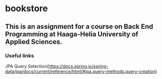 # bookstore
## This is an assignment for a course on Back End Programming at Haaga-Helia University of Applied Sciences.
### Useful links

JPA Query Selection(https://docs.spring.io/spring-data/jpa/docs/current/reference/html/#jpa.query-methods.query-creation)

